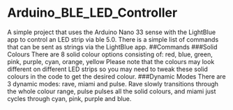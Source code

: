 # Arduino_BLE_LED_Controller
A simple project that uses the Arduino Nano 33 sense with the LightBlue app to control an LED strip via ble 5.0.
There is a simple list of commands that can be sent as strings via the LightBlue app.
##Commands 
###Solid Colours
There are 8 solid colour options consisting of: red, blue, green, pink, purple, cyan, orange, yellow
Please note that the colours may look different on different LED strips so you may need to tweak these solid colours in the code to get the desired colour.
###Dynamic Modes
There are 3 dynamic modes: rave, miami and pulse. Rave slowly transitions through the whole colour range, pulse pulses all the solid colours, and miami just cycles through cyan, pink, purple and blue.

